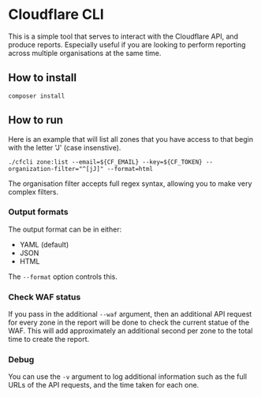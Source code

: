 # Cloudflare CLI

This is a simple tool that serves to interact with the Cloudflare API, and produce reports. Especially useful if you are looking to perform reporting across multiple organisations at the same time.

## How to install

```
composer install
```

## How to run

Here is an example that will list all zones that you have access to that begin with the letter 'J' (case insenstive).

```
./cfcli zone:list --email=${CF_EMAIL} --key=${CF_TOKEN} --organization-filter="^[jJ]" --format=html
```

The organisation filter accepts full regex syntax, allowing you to make very complex filters.

### Output formats

The output format can be in either:

* YAML (default)
* JSON
* HTML

The `--format` option controls this.

### Check WAF status

If you pass in the additional `--waf` argument, then an additional API request for every zone in the report will be done to check the current statue of the WAF. This will add approximately an additional second per zone to the total time to create the report.

### Debug

You can use the `-v` argument to log additional information such as the full URLs of the API requests, and the time taken for each one.
